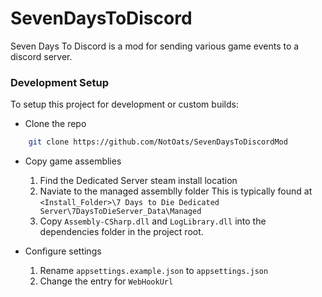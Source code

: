 # SevenDaysToDiscord
Seven Days To Discord is a mod for sending various game events to a discord server.

### Development Setup

To setup this project for development or custom builds:

- Clone the repo
```sh
    git clone https://github.com/NotOats/SevenDaysToDiscordMod
```

- Copy game assemblies
   1. Find the Dedicated Server steam install location
   1. Naviate to the managed assemblly folder
      This is typically found at `<Install_Folder>\7 Days to Die Dedicated Server\7DaysToDieServer_Data\Managed`
   1. Copy `Assembly-CSharp.dll` and `LogLibrary.dll` into the dependencies folder in the project root.

- Configure settings
   1. Rename `appsettings.example.json` to `appsettings.json`
   1. Change the entry for `WebHookUrl`